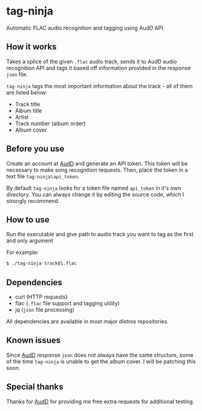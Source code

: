 # tag-ninja
Automatic FLAC audio recognition and tagging using AudD API.

## How it works
Takes a splice of the given `.flac` audio track, sends it to AudD audio recognition API and tags it based off information provided in the response `json` file.

`tag-ninja` tags the most important information about the track - all of them are listed below:
- Track title
- Album title
- Artist
- Track number (album order)
- Album cover

## Before you use
Create an account at [AudD](https://audd.io) and generate an API token. This token will be necessary to make song recognition requests.
Then, place the token in a text file `tag-ninja\api_token`.  

By default `tag-ninja` looks for a token file named `api_token` in it's own directory. You can always change it by editing the source code, which I strongly recommend.

## How to use
Run the executable and give path to audio track you want to tag as the first and only argument

For example:
```bash
$ ./tag-ninja track01.flac
```

## Dependencies
- curl (HTTP requests)
- flac (`.flac` file support and tagging utility)
- jq (`json` file processing)

All dependencies are available in most major distros repositories.

## Known issues
Since [AudD](https://audd.io) response `json` does not always have the same structure, some of the time `tag-ninja` is unable to get the album cover. I will be patching this soon.

## Special thanks
Thanks for [AudD](https://audd.io) for providing me free extra requests for additional testing.
